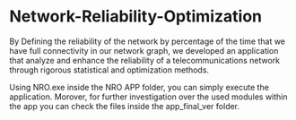 # Network-Reliability-Optimization
By Defining the reliability of the network by percentage of the time that we have full connectivity in our network graph,
we developed an application that analyze and enhance the reliability of a telecommunications network through
rigorous statistical and optimization methods. 

Using NRO.exe inside the NRO APP folder, you can simply execute the application. Morover, for further investigation over the used modules within the app
you can check the files inside the app_final_ver folder.

